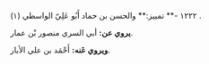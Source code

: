 ١٢٢٢ -** تمييز:** والحسن بن حماد أَبُو عَلِيّ الواسطي (١) .

**يروي عن:** أبي السري منصور بْن عمار.

**ويروي عَنه:** أَحْمَد بن علي الأبار.